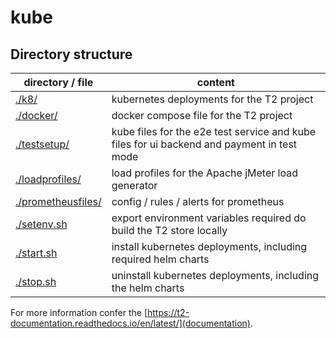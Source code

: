 # kube


## Directory structure
| directory / file  | content |
| ----------------- | ------- |
| [./k8/](k8)     | kubernetes deployments for the T2 project | 
| [./docker/](docker)     | docker compose file for the T2 project | 
| [./testsetup/](testsetup)     | kube files for the e2e test service and kube files for ui backend and payment in test mode |
| [./loadprofiles/](loadprofiles)   | load profiles for the Apache jMeter load generator |   
| [./prometheusfiles/](prometheusfiles)| config / rules / alerts for prometheus |   
| [./setenv.sh](setenv.sh)       | export environment variables required do build the T2 store locally |
| [./start.sh](start.sh)       | install kubernetes deployments, including required helm charts |
| [./stop.sh](stop.sh)       | uninstall kubernetes deployments, including the helm charts |

For more information confer the [https://t2-documentation.readthedocs.io/en/latest/](documentation).